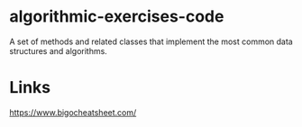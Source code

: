 # algorithmic-exercises-code

A set of methods and related classes that implement the most common data structures and algorithms.

# Links
https://www.bigocheatsheet.com/


